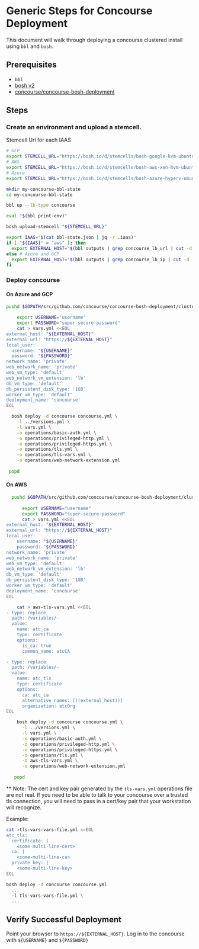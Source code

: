 # Generic Steps for Concourse Deployment

This document will walk through deploying a concourse clustered
install using `bbl` and `bosh`.

## Prerequisites

- `bbl`
- [bosh v2](https://bosh.io/docs/cli-v2.html)
- [concourse/concourse-bosh-deployment](https://github.com/concourse/concourse-bosh-deployment)

## Steps

### Create an environment and upload a stemcell.

  Stemcell Url for each IAAS
  
  ```bash
  # GCP
  export STEMCELL_URL="https://bosh.io/d/stemcells/bosh-google-kvm-ubuntu-xenial-go_agent"
  # AWS
  export STEMCELL_URL="https://bosh.io/d/stemcells/bosh-aws-xen-hvm-ubuntu-xenial-go_agent"
  # Azure
  export STEMCELL_URL="https://bosh.io/d/stemcells/bosh-azure-hyperv-ubuntu-xenial-go_agent"
  ```

  ```bash
  mkdir my-concourse-bbl-state
  cd my-concourse-bbl-state
  
  bbl up --lb-type concourse

  eval "$(bbl print-env)"

  bosh upload-stemcell "${STEMCELL_URL}"
  
  export IAAS="$(cat bbl-state.json | jq -r .iaas)"
  if [ "${IAAS}" = "aws" ]; then
    export EXTERNAL_HOST="$(bbl outputs | grep concourse_lb_url | cut -d ' ' -f2)"
  else # Azure and GCP
    export EXTERNAL_HOST="$(bbl outputs | grep concourse_lb_ip | cut -d ' ' -f2)"
  fi
  ```

### Deploy concourse


#### On Azure and GCP
  ```bash
  pushd $GOPATH/src/github.com/concourse/concourse-bosh-deployment/cluster
  
      export USERNAME="username"
      export PASSWORD="super-secure-password"
      cat > vars.yml <<EOL
external_host: "${EXTERNAL_HOST}"
external_url: "https://${EXTERNAL_HOST}"
local_user:
    username: "${USERNAME}"
    password: "${PASSWORD}"
network_name: 'private'
web_network_name: 'private'
web_vm_type: 'default'
web_network_vm_extension: 'lb'
db_vm_type: 'default'
db_persistent_disk_type: '1GB'
worker_vm_type: 'default'
deployment_name: 'concourse'
EOL

    bosh deploy -d concourse concourse.yml \
      -l ../versions.yml \
      -l vars.yml \
      -o operations/basic-auth.yml \
      -o operations/privileged-http.yml \
      -o operations/privileged-https.yml \
      -o operations/tls.yml \
      -o operations/tls-vars.yml \
      -o operations/web-network-extension.yml
   
   popd
  ```
  
#### On AWS
```bash
  pushd $GOPATH/src/github.com/concourse/concourse-bosh-deployment/cluster
  
      export USERNAME="username"
      export PASSWORD="super-secure-password"
      cat > vars.yml <<EOL
external_host: "${EXTERNAL_HOST}"
external_url: "https://${EXTERNAL_HOST}"
local_user:
    username: "${USERNAME}"
    password: "${PASSWORD}"
network_name: 'private'
web_network_name: 'private'
web_vm_type: 'default'
web_network_vm_extension: 'lb'
db_vm_type: 'default'
db_persistent_disk_type: '1GB'
worker_vm_type: 'default'
deployment_name: 'concourse'
EOL

    cat > aws-tls-vars.yml <<EOL
- type: replace
  path: /variables/-
  value:
    name: atc_ca
    type: certificate
    options:
      is_ca: true
      common_name: atcCA

- type: replace
  path: /variables/-
  value:
    name: atc_tls
    type: certificate
    options:
      ca: atc_ca
      alternative_names: [((external_host))]
      organization: atcOrg
EOL

    bosh deploy -d concourse concourse.yml \
      -l ../versions.yml \
      -l vars.yml \
      -o operations/basic-auth.yml \
      -o operations/privileged-http.yml \
      -o operations/privileged-https.yml \
      -o operations/tls.yml \
      -o aws-tls-vars.yml \
      -o operations/web-network-extension.yml
   
   popd
```

  
** Note: The cert and key pair generated by the `tls-vars.yml` operations file are not real. If you need to be able to talk to your concourse over a trusted tls connection, you will need to pass in a cert/key pair that your workstation will recognize. 

Example:
  ```bash
  cat >tls-vars-vars-file.yml <<EOL
atc_tls:
    certificate: |
      <some-multi-line-cert>
    ca: |
      <some-multi-line-ca>
    private_key: |
      <some-multi-line-key>
EOL

bosh deploy -d concourse concourse.yml 
    ...
    -l tls-vars-vars-file.yml \
    ...
  ```

## Verify Successful Deployment
Point your browser to `https://${EXTERNAL_HOST}`.
Log in to the concourse with `${USERNAME}` and `${PASSWORD}`

